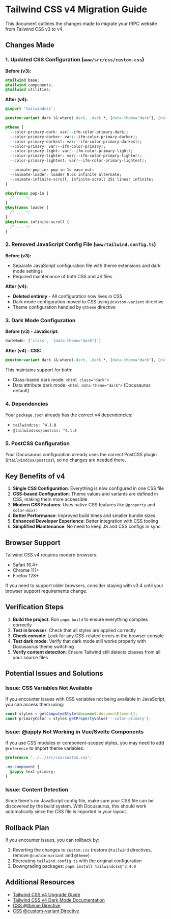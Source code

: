 # Tailwind CSS v4 Migration Guide

This document outlines the changes made to migrate your tRPC website from Tailwind CSS v3 to v4.

## Changes Made

### 1. Updated CSS Configuration (`www/src/css/custom.css`)

**Before (v3):**

```css
@tailwind base;
@tailwind components;
@tailwind utilities;
```

**After (v4):**

```css
@import 'tailwindcss';

@custom-variant dark (&:where(.dark, .dark *, [data-theme="dark"], [data-theme="dark"] *));

@theme {
  --color-primary-dark: var(--ifm-color-primary-dark);
  --color-primary-darker: var(--ifm-color-primary-darker);
  --color-primary-darkest: var(--ifm-color-primary-darkest);
  --color-primary: var(--ifm-color-primary);
  --color-primary-light: var(--ifm-color-primary-light);
  --color-primary-lighter: var(--ifm-color-primary-lighter);
  --color-primary-lightest: var(--ifm-color-primary-lightest);

  --animate-pop-in: pop-in 1s ease-out;
  --animate-loader: loader 0.6s infinite alternate;
  --animate-infinite-scroll: infinite-scroll 25s linear infinite;
}

@keyframes pop-in {
  /* ... */
}
@keyframes loader {
  /* ... */
}
@keyframes infinite-scroll {
  /* ... */
}
```

### 2. Removed JavaScript Config File (`www/tailwind.config.ts`)

**Before (v3):**

- Separate JavaScript configuration file with theme extensions and dark mode settings
- Required maintenance of both CSS and JS files

**After (v4):**

- **Deleted entirely** - All configuration now lives in CSS
- Dark mode configuration moved to CSS using `@custom-variant` directive
- Theme configuration handled by `@theme` directive

### 3. Dark Mode Configuration

**Before (v3) - JavaScript:**

```typescript
darkMode: ['class', '[data-theme="dark"]']
```

**After (v4) - CSS:**

```css
@custom-variant dark (&:where(.dark, .dark *, [data-theme="dark"], [data-theme="dark"] *));
```

This maintains support for both:

- Class-based dark mode: `<html class="dark">`
- Data attribute dark mode: `<html data-theme="dark">` (Docusaurus default)

### 4. Dependencies

Your `package.json` already has the correct v4 dependencies:

- `tailwindcss: ^4.1.8`
- `@tailwindcss/postcss: ^4.1.8`

### 5. PostCSS Configuration

Your Docusaurus configuration already uses the correct PostCSS plugin (`@tailwindcss/postcss`), so no changes are needed there.

## Key Benefits of v4

1. **Single CSS Configuration**: Everything is now configured in one CSS file
2. **CSS-based Configuration**: Theme values and variants are defined in CSS, making them more accessible
3. **Modern CSS Features**: Uses native CSS features like `@property` and `color-mix()`
4. **Better Performance**: Improved build times and smaller bundle sizes
5. **Enhanced Developer Experience**: Better integration with CSS tooling
6. **Simplified Maintenance**: No need to keep JS and CSS configs in sync

## Browser Support

Tailwind CSS v4 requires modern browsers:

- Safari 16.4+
- Chrome 111+
- Firefox 128+

If you need to support older browsers, consider staying with v3.4 until your browser support requirements change.

## Verification Steps

1. **Build the project**: Run `pnpm build` to ensure everything compiles correctly
2. **Test in browser**: Check that all styles are applied correctly
3. **Check console**: Look for any CSS-related errors in the browser console
4. **Test dark mode**: Verify that dark mode still works properly with Docusaurus theme switching
5. **Verify content detection**: Ensure Tailwind still detects classes from all your source files

## Potential Issues and Solutions

### Issue: CSS Variables Not Available

If you encounter issues with CSS variables not being available in JavaScript, you can access them using:

```javascript
const styles = getComputedStyle(document.documentElement);
const primaryColor = styles.getPropertyValue('--color-primary');
```

### Issue: @apply Not Working in Vue/Svelte Components

If you use CSS modules or component-scoped styles, you may need to add `@reference` to import theme variables:

```css
@reference "../../src/css/custom.css";

.my-component {
  @apply text-primary;
}
```

### Issue: Content Detection

Since there's no JavaScript config file, make sure your CSS file can be discovered by the build system. With Docusaurus, this should work automatically since the CSS file is imported in your layout.

## Rollback Plan

If you encounter issues, you can rollback by:

1. Reverting the changes to `custom.css` (restore `@tailwind` directives, remove `@custom-variant` and `@theme`)
2. Recreating `tailwind.config.ts` with the original configuration
3. Downgrading packages: `pnpm install tailwindcss@^3.4.0`

## Additional Resources

- [Tailwind CSS v4 Upgrade Guide](https://tailwindcss.com/docs/upgrade-guide)
- [Tailwind CSS v4 Dark Mode Documentation](https://tailwindcss.com/docs/dark-mode)
- [CSS @theme Directive](https://tailwindcss.com/docs/adding-custom-styles#using-css-variables)
- [CSS @custom-variant Directive](https://tailwindcss.com/docs/dark-mode#toggling-dark-mode-manually)
